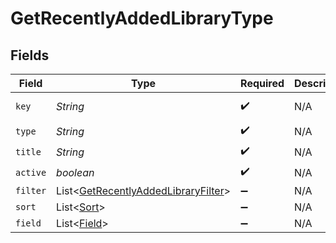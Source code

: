 # GetRecentlyAddedLibraryType


## Fields

| Field                                                                                            | Type                                                                                             | Required                                                                                         | Description                                                                                      | Example                                                                                          |
| ------------------------------------------------------------------------------------------------ | ------------------------------------------------------------------------------------------------ | ------------------------------------------------------------------------------------------------ | ------------------------------------------------------------------------------------------------ | ------------------------------------------------------------------------------------------------ |
| `key`                                                                                            | *String*                                                                                         | :heavy_check_mark:                                                                               | N/A                                                                                              | /library/sections/2/all?type=2                                                                   |
| `type`                                                                                           | *String*                                                                                         | :heavy_check_mark:                                                                               | N/A                                                                                              | show                                                                                             |
| `title`                                                                                          | *String*                                                                                         | :heavy_check_mark:                                                                               | N/A                                                                                              | TV Shows                                                                                         |
| `active`                                                                                         | *boolean*                                                                                        | :heavy_check_mark:                                                                               | N/A                                                                                              | false                                                                                            |
| `filter`                                                                                         | List\<[GetRecentlyAddedLibraryFilter](../../models/operations/GetRecentlyAddedLibraryFilter.md)> | :heavy_minus_sign:                                                                               | N/A                                                                                              |                                                                                                  |
| `sort`                                                                                           | List\<[Sort](../../models/operations/Sort.md)>                                                   | :heavy_minus_sign:                                                                               | N/A                                                                                              |                                                                                                  |
| `field`                                                                                          | List\<[Field](../../models/operations/Field.md)>                                                 | :heavy_minus_sign:                                                                               | N/A                                                                                              |                                                                                                  |